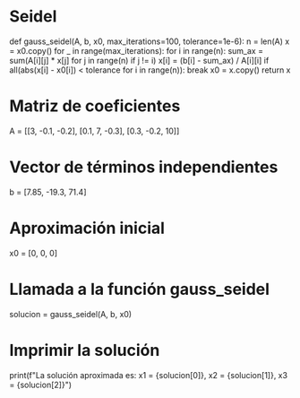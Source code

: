 # Seidel
def gauss_seidel(A, b, x0, max_iterations=100, tolerance=1e-6):
    n = len(A)
    x = x0.copy()
    for _ in range(max_iterations):
        for i in range(n):
            sum_ax = sum(A[i][j] * x[j] for j in range(n) if j != i)
            x[i] = (b[i] - sum_ax) / A[i][i]
        if all(abs(x[i] - x0[i]) < tolerance for i in range(n)):
            break
        x0 = x.copy()
    return x
# Matriz de coeficientes
A = [[3, -0.1, -0.2],
     [0.1, 7, -0.3],
     [0.3, -0.2, 10]]
# Vector de términos independientes
b = [7.85, -19.3, 71.4]
# Aproximación inicial
x0 = [0, 0, 0]
# Llamada a la función gauss_seidel
solucion = gauss_seidel(A, b, x0)
# Imprimir la solución
print(f"La solución aproximada es: x1 = {solucion[0]}, x2 = {solucion[1]}, x3 = {solucion[2]}")
